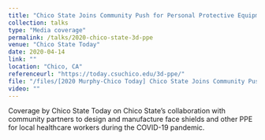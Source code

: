 ```yaml
---
title: "Chico State Joins Community Push for Personal Protective Equipment"
collection: talks
type: "Media coverage"
permalink: /talks/2020-chico-state-3d-ppe
venue: "Chico State Today"
date: 2020-04-14
link: ""
location: "Chico, CA"
referenceurl: "https://today.csuchico.edu/3d-ppe/"
file: "/files/[2020 Murphy-Chico Today] Chico State Joins Community Push for Personal Protective Equipment"
video: ""
---
```


Coverage by Chico State Today on Chico State’s collaboration with community partners to design and manufacture face shields and other PPE for local healthcare workers during the COVID-19 pandemic.



